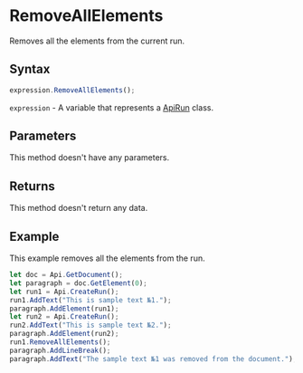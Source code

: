# RemoveAllElements

Removes all the elements from the current run.

## Syntax

```javascript
expression.RemoveAllElements();
```

`expression` - A variable that represents a [ApiRun](../ApiRun.md) class.

## Parameters

This method doesn't have any parameters.

## Returns

This method doesn't return any data.

## Example

This example removes all the elements from the run.

```javascript
let doc = Api.GetDocument();
let paragraph = doc.GetElement(0);
let run1 = Api.CreateRun();
run1.AddText("This is sample text №1.");
paragraph.AddElement(run1);
let run2 = Api.CreateRun();
run2.AddText("This is sample text №2.");
paragraph.AddElement(run2);
run1.RemoveAllElements();
paragraph.AddLineBreak();
paragraph.AddText("The sample text №1 was removed from the document.");
```

